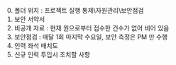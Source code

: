 0. 폴더 위치 : 프로젝트 실행 통제\자원관리\보안점검
1. 보안 서약서
2. 비공개 자료 : 현재 원으로부터 접수한 건수가 없어 비어 있음
3. 보안점검 : 매달 1회 마지막 수요일, 보안 측정은 PM 만 수행
4. 인력 좌석 배치도
5. 신규 인력 투입시 조치할 사항